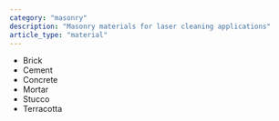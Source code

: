 ```yaml
---
category: "masonry"
description: "Masonry materials for laser cleaning applications"
article_type: "material"
---
```


- Brick
- Cement
- Concrete
- Mortar
- Stucco
- Terracotta